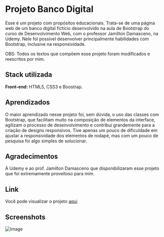 # Projeto Banco Digital

Esse é um projeto com propósitos educacionais. Trata-se de uma página web de um banco digital fictício desenvolvido na aula de Bootstrap do curso de Desenvolvimento Web, com o professor Jamilton Damasceno, na Udemy. Nele foi possível desenvolver principalmente habilidades com Bootstrap, inclusive na responsividade.

OBS: Todos os textos que compõem esse projeto foram modificados e reescritos por mim. 

## Stack utilizada

**Front-end:** HTML5, CSS3 e Boostrap. 

## Aprendizados

O maior aprendizado nesse projeto foi, sem dúvida, o uso das classes com Bootstrap, que facilitam muito na composição de elementos da interface, agilizam o processo de desenvolvimento e contribui grandemente para a criação de designs responsivos. Tive apenas um pouco de dificuldade em ajustar a responsividade dos elementos de rodapé, mas com um pouco de pesquisa foi algo simples de solucionar.

## Agradecimentos
À Udemy e ao prof. Jamilton Damasceno que disponibilizaram esse projeto que foi extremamente proveitoso para mim. 

## Link

Você pode visualizar o projeto [aqui](https://belissavanessa.github.io/Projeto-Banco-Digital-Finans-/)

## Screenshots

![image](https://github.com/BelissaVanessa/Projeto-Banco-Digital-Finans-/assets/139670185/63588292-de9f-42c5-b9b8-fc28de2f14b4)
